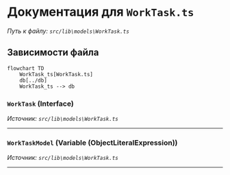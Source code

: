 # Документация для `WorkTask.ts`

*Путь к файлу: `src/lib\models\WorkTask.ts`*

## Зависимости файла

```mermaid
flowchart TD
    WorkTask_ts[WorkTask.ts]
    db[../db]
    WorkTask_ts --> db
```

### `WorkTask` (Interface)

*Источник: `src/lib\models\WorkTask.ts`*

---
### `WorkTaskModel` (Variable (ObjectLiteralExpression))

*Источник: `src/lib\models\WorkTask.ts`*

---
